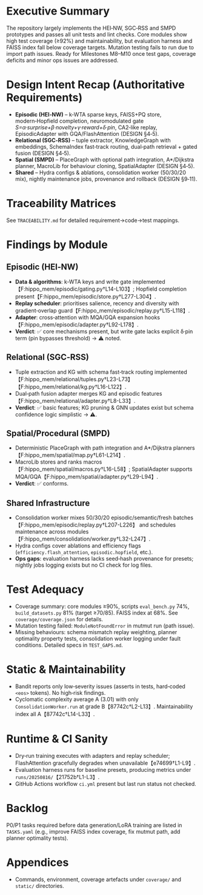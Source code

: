 # Executive Summary

The repository largely implements the HEI‑NW, SGC‑RSS and SMPD prototypes and passes all unit tests and lint checks. Core modules show high test coverage (≥92%) and maintainability, but evaluation harness and FAISS index fall below coverage targets. Mutation testing fails to run due to import path issues. Ready for Milestones M8–M10 once test gaps, coverage deficits and minor ops issues are addressed.

# Design Intent Recap (Authoritative Requirements)
- **Episodic (HEI‑NW)** – k‑WTA sparse keys, FAISS+PQ store, modern‑Hopfield completion, neuromodulated gate *S=α·surprise+β·novelty+γ·reward+δ·pin*, CA2‑like replay, EpisodicAdapter with GQA/FlashAttention (DESIGN §4‑5).
- **Relational (SGC‑RSS)** – tuple extractor, KnowledgeGraph with embeddings, SchemaIndex fast‑track routing, dual‑path retrieval + gated fusion (DESIGN §4‑5).
- **Spatial (SMPD)** – PlaceGraph with optional path integration, A*/Dijkstra planner, MacroLib for behaviour cloning, SpatialAdapter (DESIGN §4‑5).
- **Shared** – Hydra configs & ablations, consolidation worker (50/30/20 mix), nightly maintenance jobs, provenance and rollback (DESIGN §9‑11).

# Traceability Matrices
See `TRACEABILITY.md` for detailed requirement→code→test mappings.

# Findings by Module
## Episodic (HEI‑NW)
- **Data & algorithms**: k‑WTA keys and write gate implemented【F:hippo_mem/episodic/gating.py†L14-L103】; Hopfield completion present【F:hippo_mem/episodic/store.py†L277-L304】.
- **Replay scheduler**: prioritises salience, recency and diversity with gradient‑overlap guard【F:hippo_mem/episodic/replay.py†L15-L118】.
- **Adapter**: cross‑attention with MQA/GQA expansion hooks【F:hippo_mem/episodic/adapter.py†L92-L178】.
- **Verdict**: ✅ core mechanisms present, but write gate lacks explicit δ·pin term (pin bypasses threshold) → ⚠️ noted.

## Relational (SGC‑RSS)
- Tuple extraction and KG with schema fast‑track routing implemented【F:hippo_mem/relational/tuples.py†L23-L73】【F:hippo_mem/relational/kg.py†L16-L122】.
- Dual‑path fusion adapter merges KG and episodic features【F:hippo_mem/relational/adapter.py†L8-L33】.
- **Verdict**: ✅ basic features; KG pruning & GNN updates exist but schema confidence logic simplistic → ⚠️.

## Spatial/Procedural (SMPD)
- Deterministic PlaceGraph with path integration and A*/Dijkstra planners【F:hippo_mem/spatial/map.py†L61-L214】.
- MacroLib stores and ranks macros【F:hippo_mem/spatial/macros.py†L16-L58】; SpatialAdapter supports MQA/GQA【F:hippo_mem/spatial/adapter.py†L29-L94】.
- **Verdict**: ✅ conforms.

## Shared Infrastructure
- Consolidation worker mixes 50/30/20 episodic/semantic/fresh batches【F:hippo_mem/episodic/replay.py†L207-L226】 and schedules maintenance across modules【F:hippo_mem/consolidation/worker.py†L32-L247】.
- Hydra configs cover ablations and efficiency flags (`efficiency.flash_attention`, `episodic.hopfield`, etc.).
- **Ops gaps**: evaluation harness lacks seed‑hash provenance for presets; nightly jobs logging exists but no CI check for log files.

# Test Adequacy
- Coverage summary: core modules ≥90%, scripts `eval_bench.py` 74%, `build_datasets.py` 81% (target ≥70/85). FAISS index at 68%. See `coverage/coverage.json` for details.
- Mutation testing failed: `ModuleNotFoundError` in mutmut run (path issue).
- Missing behaviours: schema mismatch replay weighting, planner optimality property tests, consolidation worker logging under fault conditions. Detailed specs in `TEST_GAPS.md`.

# Static & Maintainability
- Bandit reports only low‑severity issues (asserts in tests, hard‑coded `<eos>` tokens). No high‑risk findings.
- Cyclomatic complexity average A (3.01) with only `ConsolidationWorker.run` at grade B【87742c†L2-L13】. Maintainability index all A【87742c†L14-L33】.

# Runtime & CI Sanity
- Dry‑run training executes with adapters and replay scheduler; FlashAttention gracefully degrades when unavailable【e74699†L1-L9】.
- Evaluation harness runs for baseline presets, producing metrics under `runs/20250816/`【21752b†L1-L3】.
- GitHub Actions workflow `ci.yml` present but last run status not checked.

# Backlog
P0/P1 tasks required before data generation/LoRA training are listed in `TASKS.yaml` (e.g., improve FAISS index coverage, fix mutmut path, add planner optimality tests).

# Appendices
- Commands, environment, coverage artefacts under `coverage/` and `static/` directories.
